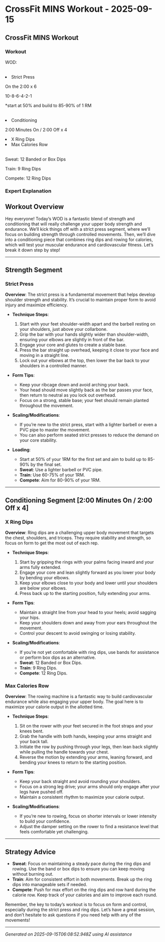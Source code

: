 # CrossFit MINS Workout - 2025-09-15

## CrossFit MINS Workout

### Workout
<p class="mb-2">WOD:</p><br><li class="ml-4">Strict Press</li><p class="mb-2">On the 2:00 x 6</p><p class="mb-2">10-8-6-4-2-1</p><p class="mb-2">*start at 50% and build to 85-90% of 1 RM</p><br><li class="ml-4">Conditioning</li><p class="mb-2">2:00 Minutes On / 2:00 Off x 4</p><li class="ml-4">X Ring Dips</li><li class="ml-4">Max Calories Row</li><br><p class="mb-2">Sweat: 12 Banded or Box Dips</p><p class="mb-2">Train: 9 Ring Dips</p><p class="mb-2">Compete: 12 Ring Dips</p>

### Expert Explanation
## Workout Overview

Hey everyone! Today’s WOD is a fantastic blend of strength and conditioning that will really challenge your upper body strength and endurance. We’ll kick things off with a strict press segment, where we’ll focus on building strength through controlled movements. Then, we’ll dive into a conditioning piece that combines ring dips and rowing for calories, which will test your muscular endurance and cardiovascular fitness. Let’s break it down step by step!

---

## Strength Segment

### Strict Press

**Overview**: The strict press is a fundamental movement that helps develop shoulder strength and stability. It’s crucial to maintain proper form to avoid injury and maximize efficiency.

- **Technique Steps**:
    1. Start with your feet shoulder-width apart and the barbell resting on your shoulders, just above your collarbone.
    2. Grip the bar with your hands slightly wider than shoulder-width, ensuring your elbows are slightly in front of the bar.
    3. Engage your core and glutes to create a stable base.
    4. Press the bar straight up overhead, keeping it close to your face and moving in a straight line.
    5. Lock out your elbows at the top, then lower the bar back to your shoulders in a controlled manner.

- **Form Tips**:
    - Keep your ribcage down and avoid arching your back.
    - Your head should move slightly back as the bar passes your face, then return to neutral as you lock out overhead.
    - Focus on a strong, stable base; your feet should remain planted throughout the movement.

- **Scaling/Modifications**:
    - If you’re new to the strict press, start with a lighter barbell or even a PVC pipe to master the movement.
    - You can also perform seated strict presses to reduce the demand on your core stability.

- **Loading**:
    - Start at 50% of your 1RM for the first set and aim to build up to 85-90% by the final set.
    - **Sweat**: Use a lighter barbell or PVC pipe.
    - **Train**: Use 60-75% of your 1RM.
    - **Compete**: Aim for 80-90% of your 1RM.

---

## Conditioning Segment [2:00 Minutes On / 2:00 Off x 4]

### X Ring Dips

**Overview**: Ring dips are a challenging upper body movement that targets the chest, shoulders, and triceps. They require stability and strength, so focus on form to get the most out of each rep.

- **Technique Steps**:
    1. Start by gripping the rings with your palms facing inward and your arms fully extended.
    2. Engage your core and lean slightly forward as you lower your body by bending your elbows.
    3. Keep your elbows close to your body and lower until your shoulders are below your elbows.
    4. Press back up to the starting position, fully extending your arms.

- **Form Tips**:
    - Maintain a straight line from your head to your heels; avoid sagging your hips.
    - Keep your shoulders down and away from your ears throughout the movement.
    - Control your descent to avoid swinging or losing stability.

- **Scaling/Modifications**:
    - If you’re not yet comfortable with ring dips, use bands for assistance or perform box dips as an alternative.
    - **Sweat**: 12 Banded or Box Dips.
    - **Train**: 9 Ring Dips.
    - **Compete**: 12 Ring Dips.

### Max Calories Row

**Overview**: The rowing machine is a fantastic way to build cardiovascular endurance while also engaging your upper body. The goal here is to maximize your calorie output in the allotted time.

- **Technique Steps**:
    1. Sit on the rower with your feet secured in the foot straps and your knees bent.
    2. Grab the handle with both hands, keeping your arms straight and your back tall.
    3. Initiate the row by pushing through your legs, then lean back slightly while pulling the handle towards your chest.
    4. Reverse the motion by extending your arms, leaning forward, and bending your knees to return to the starting position.

- **Form Tips**:
    - Keep your back straight and avoid rounding your shoulders.
    - Focus on a strong leg drive; your arms should only engage after your legs have pushed off.
    - Maintain a consistent rhythm to maximize your calorie output.

- **Scaling/Modifications**:
    - If you’re new to rowing, focus on shorter intervals or lower intensity to build your confidence.
    - Adjust the damper setting on the rower to find a resistance level that feels comfortable yet challenging.

---

## Strategy Advice

- **Sweat**: Focus on maintaining a steady pace during the ring dips and rowing. Use the band or box dips to ensure you can keep moving without burning out.
- **Train**: Aim for consistent effort in both movements. Break up the ring dips into manageable sets if needed.
- **Compete**: Push for max effort on the ring dips and row hard during the calorie row. Keep track of your calories and aim to improve each round.

Remember, the key to today’s workout is to focus on form and control, especially during the strict press and ring dips. Let’s have a great session, and don’t hesitate to ask questions if you need help with any of the movements!

---
*Generated on 2025-09-15T06:08:52.948Z using AI assistance*
